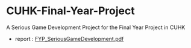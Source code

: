 # CUHK-Final-Year-Project
A Serious Game Development Project for the Final Year Project in CUHK
- report : [FYP_SeriousGameDevelopment.pdf](https://github.com/LamPuyYin/CUHK-Final-Year-Project/files/10710506/FYP_SeriousGameDevelopment.pdf)
